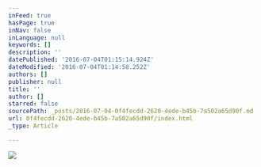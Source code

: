 ```yaml
---
inFeed: true
hasPage: true
inNav: false
inLanguage: null
keywords: []
description: ''
datePublished: '2016-07-04T01:15:14.924Z'
dateModified: '2016-07-04T01:14:58.252Z'
authors: []
publisher: null
title: ''
author: []
starred: false
sourcePath: _posts/2016-07-04-0f4fecdd-2620-4ede-b45b-7a502a65d90f.md
url: 0f4fecdd-2620-4ede-b45b-7a502a65d90f/index.html
_type: Article

---
```

![](https://the-grid-user-content.s3-us-west-2.amazonaws.com/84e24044-3529-47e6-8f0b-65391749468c.jpg)